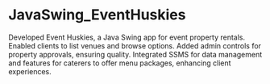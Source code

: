 # JavaSwing_EventHuskies
Developed Event Huskies, a Java Swing app for event property rentals. Enabled clients to list venues and browse options. Added admin controls for property approvals, ensuring quality. Integrated SSMS for data management and features for caterers to offer menu packages, enhancing client experiences.
